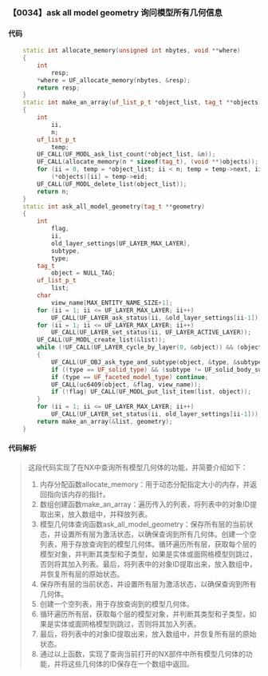 ### 【0034】ask all model geometry 询问模型所有几何信息

#### 代码

```cpp
    static int allocate_memory(unsigned int nbytes, void **where)  
    {  
        int  
            resp;  
        *where = UF_allocate_memory(nbytes, &resp);  
        return resp;  
    }  
    static int make_an_array(uf_list_p_t *object_list, tag_t **objects)  
    {  
        int  
            ii,  
            n;  
        uf_list_p_t  
            temp;  
        UF_CALL(UF_MODL_ask_list_count(*object_list, &n));  
        UF_CALL(allocate_memory(n * sizeof(tag_t), (void **)objects));  
        for (ii = 0, temp = *object_list; ii < n; temp = temp->next, ii++)  
            (*objects)[ii] = temp->eid;  
        UF_CALL(UF_MODL_delete_list(object_list));  
        return n;  
    }  
    static int ask_all_model_geometry(tag_t **geometry)  
    {  
        int  
            flag,  
            ii,  
            old_layer_settings[UF_LAYER_MAX_LAYER],  
            subtype,  
            type;  
        tag_t  
            object = NULL_TAG;  
        uf_list_p_t  
            list;  
        char  
            view_name[MAX_ENTITY_NAME_SIZE+1];  
        for (ii = 1; ii <= UF_LAYER_MAX_LAYER; ii++)  
            UF_CALL(UF_LAYER_ask_status(ii, &old_layer_settings[ii-1]));  
        for (ii = 1; ii <= UF_LAYER_MAX_LAYER; ii++)  
            UF_CALL(UF_LAYER_set_status(ii, UF_LAYER_ACTIVE_LAYER));  
        UF_CALL(UF_MODL_create_list(&list));  
        while (!UF_CALL(UF_LAYER_cycle_by_layer(0, &object)) && (object != NULL_TAG))  
        {  
            UF_CALL(UF_OBJ_ask_type_and_subtype(object, &type, &subtype));  
            if ((type == UF_solid_type) && (subtype != UF_solid_body_subtype)) continue;  
            if (type == UF_faceted_model_type) continue;  
            UF_CALL(uc6409(object, &flag, view_name));  
            if (!flag) UF_CALL(UF_MODL_put_list_item(list, object));  
        }  
        for (ii = 1; ii <= UF_LAYER_MAX_LAYER; ii++)  
            UF_CALL(UF_LAYER_set_status(ii, old_layer_settings[ii-1]));  
        return make_an_array(&list, geometry);  
    }

```

#### 代码解析

> 这段代码实现了在NX中查询所有模型几何体的功能，并简要介绍如下：
>
> 1. 内存分配函数allocate_memory：用于动态分配指定大小的内存，并返回指向该内存的指针。
> 2. 数组创建函数make_an_array：遍历传入的列表，将列表中的对象ID提取出来，放入数组中，并释放列表。
> 3. 模型几何体查询函数ask_all_model_geometry：保存所有层的当前状态，并设置所有层为激活状态，以确保查询到所有几何体。创建一个空列表，用于存放查询到的模型几何体。循环遍历所有层，获取每个层的模型对象，并判断其类型和子类型，如果是实体或面网格模型则跳过，否则将其加入列表。最后，将列表中的对象ID提取出来，放入数组中，并恢复所有层的原始状态。
> 4. 保存所有层的当前状态，并设置所有层为激活状态，以确保查询到所有几何体。
> 5. 创建一个空列表，用于存放查询到的模型几何体。
> 6. 循环遍历所有层，获取每个层的模型对象，并判断其类型和子类型，如果是实体或面网格模型则跳过，否则将其加入列表。
> 7. 最后，将列表中的对象ID提取出来，放入数组中，并恢复所有层的原始状态。
> 8. 通过以上函数，实现了查询当前打开的NX部件中所有模型几何体的功能，并将这些几何体的ID保存在一个数组中返回。
>
